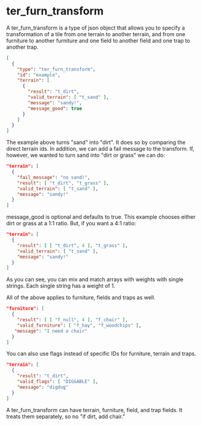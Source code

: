 # ter_furn_transform

A ter_furn_transform is a type of json object that allows you to specify a transformation of a tile from one terrain to another terrain, and from one furniture to another furniture and one field to another field and one trap to another trap.

```json
[
  {
    "type": "ter_furn_transform",
    "id": "example",
    "terrain": [
      {
        "result": "t_dirt",
        "valid_terrain": [ "t_sand" ],
        "message": "sandy!",
        "message_good": true
      }
    ]
  }
]
```

The example above turns "sand" into "dirt". It does so by comparing the direct terrain ids. In addition, we can add a fail message to the transform. 
If, however, we wanted to turn sand into "dirt or grass" we can do:

```json
"terrain": [
  {
    "fail_message": "no sand!",
    "result": [ "t_dirt", "t_grass" ],
    "valid_terrain": [ "t_sand" ],
    "message": "sandy!"
  }
]
```

message_good is optional and defaults to true. 
This example chooses either dirt or grass at a 1:1 ratio. But, if you want a 4:1 ratio:

```json
"terrain": [
  {
    "result": [ [ "t_dirt", 4 ], "t_grass" ],
    "valid_terrain": [ "t_sand" ],
    "message": "sandy!"
  }
]
```

As you can see, you can mix and match arrays with weights with single strings. Each single string has a weight of 1.

All of the above applies to furniture, fields and traps as well.

```json
"furniture": [
  {
    "result": [ [ "f_null", 4 ], "f_chair" ],
    "valid_furniture": [ "f_hay", "f_woodchips" ],
   "message": "I need a chair"
  }
]
```

You can also use flags instead of specific IDs for furniture, terrain and traps.

```json
"terrain": [
  {
    "result": "t_dirt",
    "valid_flags": [ "DIGGABLE" ],
    "message": "digdug"
  }
]
```

A ter_furn_transform can have terrain, furniture, field, and trap fields. It treats them separately, so no "if dirt, add chair."
